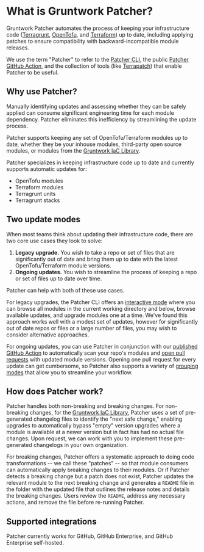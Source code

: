 # What is Gruntwork Patcher?

Gruntwork Patcher automates the process of keeping your infrastructure code ([Terragrunt](https://terragrunt.gruntwork.io/), [OpenTofu](https://opentofu.org/), and [Terraform](https://terraform.io)) up to date, including applying patches to ensure compatibility with backward-incompatible module releases.

We use the term "Patcher" to refer to the [Patcher CLI](https://github.com/gruntwork-io/patcher-cli), the public [Patcher GitHub Action](https://github.com/gruntwork-io/patcher-action), and the collection of tools (like [Terrapatch](https://github.com/gruntwork-io/terrapatch-cli)) that enable Patcher to be useful.

## Why use Patcher?

Manually identifying updates and assessing whether they can be safely applied can consume significant engineering time for each module dependency. Patcher eliminates this inefficiency by streamlining the update process.

Patcher supports keeping any set of OpenTofu/Terraform modules up to date, whether they be your inhouse modules, third-party open source modules, or modules from the [Gruntwork IaC Library](/2.0/docs/library/concepts/overview).

Patcher specializes in keeping infrastructure code up to date and currently supports automatic updates for:

- OpenTofu modules
- Terraform modules
- Terragrunt units
- Terragrunt stacks

## Two update modes

When most teams think about updating their infrastructure code, there are two core use cases they look to solve:

1. **Legacy upgrade.** You wish to take a repo or set of files that are significantly out of date and bring them up to date with the latest OpenTofu/Terraform module versions.
2. **Ongoing updates.** You wish to streamline the process of keeping a repo or set of files up to date over time.

Patcher can help with both of these use cases.

For legacy upgrades, the Patcher CLI offers an [interactive mode](../guides/update) where you can browse all modules in the current working directory and below, browse available updates, and upgrade modules one at a time. We've found this approach works well with a modest set of updates, however for significantly out of date repos or files or a large number of files, you may wish to consider alternative approaches.

For ongoing updates, you can use Patcher in conjunction with our [published GitHub Action](https://github.com/gruntwork-io/patcher-action) to automatically scan your repo's modules and [open pull requests](../guides/ongoing-updates) with updated module versions. Opening one pull request for every update can get cumbersome, so Patcher also supports a variety of [grouping modes](../concepts/grouping) that allow you to streamline your workflow.

## How does Patcher work?

Patcher handles both non-breaking and breaking changes. For non-breaking changes, for the [Gruntwork IaC Library](/docs/2.0/docs/library/concepts/overview.md), Patcher uses a set of pre-generated changelog files to identify the "next safe change," enabling upgrades to automatically bypass "empty" version upgrades where a module is available at a newer version but in fact has had no actual file changes. Upon request, we can work with you to implement these pre-generated changelogs in your own organization.

For breaking changes, Patcher offers a systematic approach to doing code transformations -- we call these "patches" -- so that module consumers can automatically apply breaking changes to their modules. Or if Patcher detects a breaking change but a patch does not exist, Patcher updates the relevant module to the next breaking change and generates a `README` file in the folder with the updated file that outlines the release notes and details the breaking changes. Users review the `README`, address any necessary actions, and remove the file before re-running Patcher.

## Supported integrations

Patcher currently works for GitHub, GitHub Enterprise, and GitHub Enterprise self-hosted.